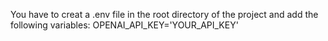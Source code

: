 You have to creat a .env file in the root directory of the project and add the following variables:
OPENAI_API_KEY='YOUR_API_KEY'
